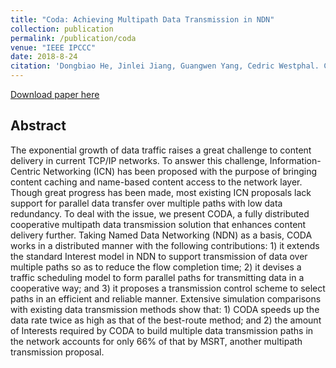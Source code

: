 ```yaml
---
title: "Coda: Achieving Multipath Data Transmission in NDN"
collection: publication
permalink: /publication/coda
venue: "IEEE IPCCC"
date: 2018-8-24
citation: 'Dongbiao He, Jinlei Jiang, Guangwen Yang, Cedric Westphal. Coda: Achieving Multipath Data Transmission in NDN. Proceedings of IPCCC. IEEE, 2018'
---
```

[Download paper here](https://herbdb.github.io/herbthu.github.io/files/coda.pdf)

## Abstract
The exponential growth of data traffic raises a great challenge to content delivery in current TCP/IP networks. To answer this challenge, Information-Centric Networking (ICN) has been proposed with the purpose of bringing content caching and name-based content access to the network layer. Though great progress has been made, most existing ICN proposals lack support for parallel data transfer over multiple paths with low data redundancy. To deal with the issue, we present CODA, a fully distributed cooperative multipath data transmission solution that enhances content delivery further. Taking Named Data Networking (NDN) as a basis, CODA works in a distributed manner with the following contributions: 1) it extends the standard Interest model in NDN to support transmission of data over multiple paths so as to reduce the flow completion time; 2) it devises a traffic scheduling model to form parallel paths for transmitting data in a cooperative way; and 3) it proposes a transmission control scheme to select paths in an efficient and reliable manner. Extensive simulation comparisons with existing data transmission methods show that: 1) CODA speeds up the data rate twice as high as that of the best-route method; and 2) the amount of Interests required by CODA to build multiple data transmission paths in the network accounts for only 66% of that by MSRT, another multipath transmission proposal.